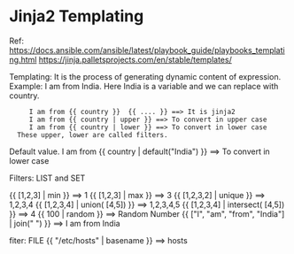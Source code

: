 Jinja2 Templating
=========================
Ref: https://docs.ansible.com/ansible/latest/playbook_guide/playbooks_templating.html
     https://jinja.palletsprojects.com/en/stable/templates/

Templating: It is the process of generating dynamic content of expression.
Example: I am from India. Here India is a variable and we can replace with country.
         
         I am from {{ country }}  {{ .... }} ==> It is jinja2
         I am from {{ country | upper }} ==> To convert in upper case
         I am from {{ country | lower }} ==> To convert in lower case
      These upper, lower are called filters.
Default value.
  I am from {{ country | default("India") }} ==> To convert in lower case

Filters: LIST and SET

{{ [1,2,3] | min }} ==> 1
{{ [1,2,3] | max }}  ==> 3
{{ [1,2,3,2] | unique }}  ==> 1,2,3,4
{{ [1,2,3,4] | union( [4,5]) }}  ==> 1,2,3,4,5
{{ [1,2,3,4] | intersect( [4,5]) }} ==> 4
{{ 100 | random }}  ==> Random Number
{{ ["I", "am", "from", "India"] | join(" ") }} ==> I am from India

fiter: FILE
{{ "/etc/hosts" | basename }} ==> hosts
  


